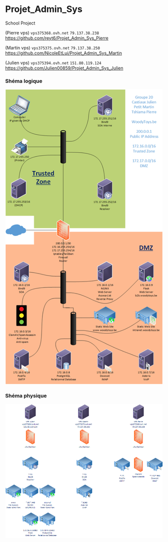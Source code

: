 # Projet_Admin_Sys
School Project
	
   
(Pierre vps) `vps375368.ovh.net` `79.137.38.238` https://github.com/reyt6/Projet_Admin_Sys_Pierre

(Martin vps) `vps375375.ovh.net` `79.137.38.250` https://github.com/NicoleEtLui/Projet_Admin_Sys_Martin

(Julien vps) `vps375394.ovh.net` `151.80.119.124` https://github.com/Julien00859/Projet_Admin_Sys_Julien

### Shéma logique

![logic](./logic_diagram.png)

### Shéma physique

![physic](./physic_diagram.png)


